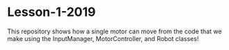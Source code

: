 # Lesson-1-2019
This repository shows how a single motor can move from the code that we make using the InputManager, MotorController, and Robot classes!
